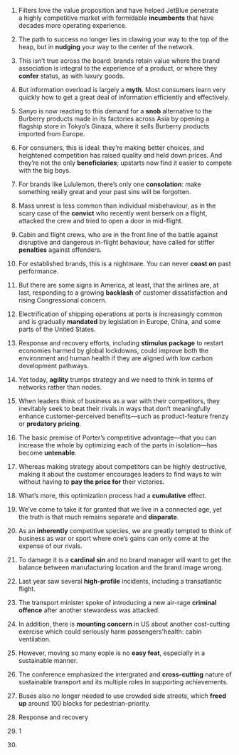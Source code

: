 

1. Filters love the value proposition and have helped JetBlue penetrate a highly competitive market with formidable **incumbents** that have decades more operating experience.
    
2. The path to success no longer lies in clawing your way to the top of the heap, but in **nudging** your way to the center of the network.
    
3. This isn’t true across the board: brands retain value where the brand association is integral to the experience of a product, or where they **confer** status, as with luxury goods.
    
4. But information overload is largely a **myth**. Most consumers learn very quickly how to get a great deal of information efficiently and effectively.
    
5. Sanyo is now reacting to this demand for a **snob** alternative to the Burberry products made in its factories across Asia by opening a flagship store in Tokyo’s Ginaza, where it sells Burberry products imported from Europe.
    
6. For consumers, this is ideal: they’re making better choices, and heightened competition has raised quality and held down prices. And they’re not the only **beneficiaries**; upstarts now find it easier to compete with the big boys.
    
7. For brands like Lululemon, there’s only one **consolation**: make something really great and your past sins will be forgotten.
    
8. Mass unrest is less common than individual misbehaviour, as in the scary case of the **convict** who recently went berserk on a flight, attacked the crew and tried to open a door in mid-flight.
    
9. Cabin and flight crews, who are in the front line of the battle against disruptive and dangerous in-flight behaviour, have called for stiffer **penalties** against offenders.
    
10. For established brands, this is a nightmare. You can never **coast on** past performance.
    
11. But there are some signs in America, at least, that the airlines are, at last, responding to a growing **backlash** of customer dissatisfaction and rising Congressional concern.
    
12. Electrification of shipping operations at ports is increasingly common and is gradually **mandated** by legislation in Europe, China, and some parts of the United States.
    
13. Response and recovery efforts, including **stimulus package** to restart economies harmed by global lockdowns, could improve both the environment and human health if they are aligned with low carbon development pathways.
    
14. Yet today, **agility** trumps strategy and we need to think in terms of networks rather than nodes.
    
15. When leaders think of business as a war with their competitors, they inevitably seek to beat their rivals in ways that don’t meaningfully enhance customer-perceived benefits—such as product-feature frenzy or **predatory pricing**.
    
16. The basic premise of Porter’s competitive advantage—that you can increase the whole by optimizing each of the parts in isolation—has become **untenable**.
    
17. Whereas making strategy about competitors can be highly destructive, making it about the customer encourages leaders to find ways to win without having to **pay the price for** their victories.
    
18. What’s more, this optimization process had a **cumulative** effect.
    
19. We’ve come to take it for granted that we live in a connected age, yet the truth is that much remains separate and **disparate**.
	
20. As an **inherently** competitive species, we are greatly tempted to think of business as war or sport where one’s gains can only come at the expense of our rivals.
    
21.  To damage it is a **cardinal sin** and no brand manager will want to get the balance between manufacturing location and the brand image wrong.
    
22. Last year saw several **high-profile** incidents, including a transatlantic flight.
    
23. The transport minister spoke of introducing a new air-rage **criminal offence** after another stewardess was attacked.
24. In addition, there is **mounting concern** in US about another cost-cutting exercise which could seriously harm passengers'health: cabin ventilation.
25. However, moving so many eople is no **easy feat**, especially in a sustainable manner.
26. The conference emphasized the intergrated and **cross-cutting** nature of sustainable transport and its multiple roles in supporting achievements.
27. Buses also no longer needed to use crowded side streets, which **freed up** around 100 blocks for pedestrian-priority.
28. Response and recovery 
29. 1
30. 
